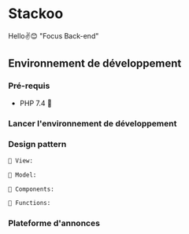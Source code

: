 # Stackoo

Hello✌😊
"Focus Back-end"

## Environnement de développement


### Pré-requis

- PHP 7.4 👐

### Lancer l'environnement de développement


### Design pattern

```bash
📂 View:  

📂 Model:  

📂 Components:  

📂 Functions: 
```
### Plateforme d'annonces

```bash

```